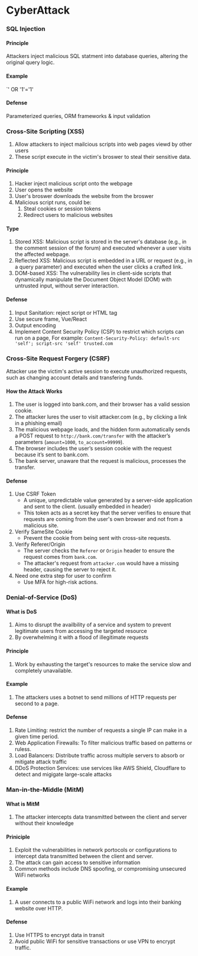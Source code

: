# CyberAttack

### SQL Injection
#### Principle
Attackers inject malicious SQL statment into database queries, altering the original query logic.
#### Example
`' OR '1'='1'
#### Defense
Parameterized queries, ORM frameworks & input validation


### Cross-Site Scripting (XSS)
1. Allow attackers to inject mailcious scripts into web pages viewd by other users
2. These script execute in the victim's broswer to steal their sensitive data.

#### Principle
1. Hacker inject malicious script onto the webpage
2. User opens the website
3. User's broswer downloads the website from the broswer
4. Malicious script runs, could be:
    1. Steal cookies or session tokens
    2. Redirect users to malicious websites
#### Type
1. Stored XSS: Malicious script is stored in the server's database (e.g., in the comment session of the forum) and executed whenever a user visits the affected webpage.
2. Reflected XSS: Malicious script is embedded in a URL or request (e.g., in a query parameter) and executed when the user clicks a crafted link.
3. DOM-based XSS: The vulnerability lies in client-side scripts that dynamically manipulate the Document Object Model (DOM) with untrusted input, without server interaction.
#### Defense
1. Input Sanitation: reject script or HTML tag
2. Use secure frame, Vue/React
3. Output encoding
4. Implement Content Security Policy (CSP) to restrict which scripts can run on a page, For example: `Content-Security-Policy: default-src 'self'; script-src 'self' trusted.com`

### Cross-Site Request Forgery (CSRF)
Attacker use the victim's active session to execute unauthorized requests, such as changing account details and transfering funds.

#### How the Attack Works
1. The user is logged into bank.com, and their browser has a valid session cookie.
2. The attacker lures the user to visit attacker.com (e.g., by clicking a link in a phishing email)
3. The malicious webpage loads, and the hidden form automatically sends a POST request to `http://bank.com/transfer` with the attacker’s parameters (`amount=1000`, `to_account=99999`).
4. The browser includes the user’s session cookie with the request because it’s sent to bank.com.
5. The bank server, unaware that the request is malicious, processes the transfer.

#### Defense
1. Use CSRF Token
    - A unique, unpredictable value generated by a server-side application and sent to the client. (usually embedded in header)
    - This token acts as a secret key that the server verifies to ensure that requests are coming from the user's own browser and not from a malicious site.
2. Verify SameSite Cookie
    - Prevent the cookie from being sent with cross-site requests.
3. Verify Referer/Origin
    - The server checks the `Referer` or `Origin` header to ensure the request comes from `bank.com`.
    - The attacker's request from `attacker.com` would have a missing header, causing the server to reject it.
4. Need one extra step for user to confirm
    - Use MFA for high-risk actions.


### Denial-of-Service (DoS)
#### What is DoS
1. Aims to disrupt the availbility of a service and system to prevent legitimate users from accessing the targeted resource
2. By overwhelming it with a flood of illegitimate requests
#### Principle
1. Work by exhausting the target's resources to make the service slow and completely unavailable.
#### Example
1. The attackers uses a botnet to send millions of HTTP requests per second to a page.
#### Defense
1. Rate Limiting: restrict the number of requests a single IP can make in a given time period.
2. Web Application Firewalls: To filter malicious traffic based on patterns or ruless.
3. Load Balancers: Distribute traffic across multiple servers to absorb or mitigate attack traffic
4. DDoS Protection Services: use services like AWS Shield, Cloudflare to detect and migigate large-scale attacks

### Man-in-the-Middle (MitM)
#### What is MitM
1. The attacker intercepts data transmitted between the client and server without their knowledge
#### Priniciple
1. Exploit the vulnerabilities in network portocols or configurations to intercept data transmitted between the client and server.
2. The attack can gain access to sensitive information
3. Common methods include DNS spoofing, or compromising unsecured WiFi networks
#### Example
1. A user connects to a public WiFi network and logs into their banking website over HTTP.
#### Defense
1. Use HTTPS to encrypt data in transit
2. Avoid public WiFi for sensitive transactions or use VPN to encrypt traffic.